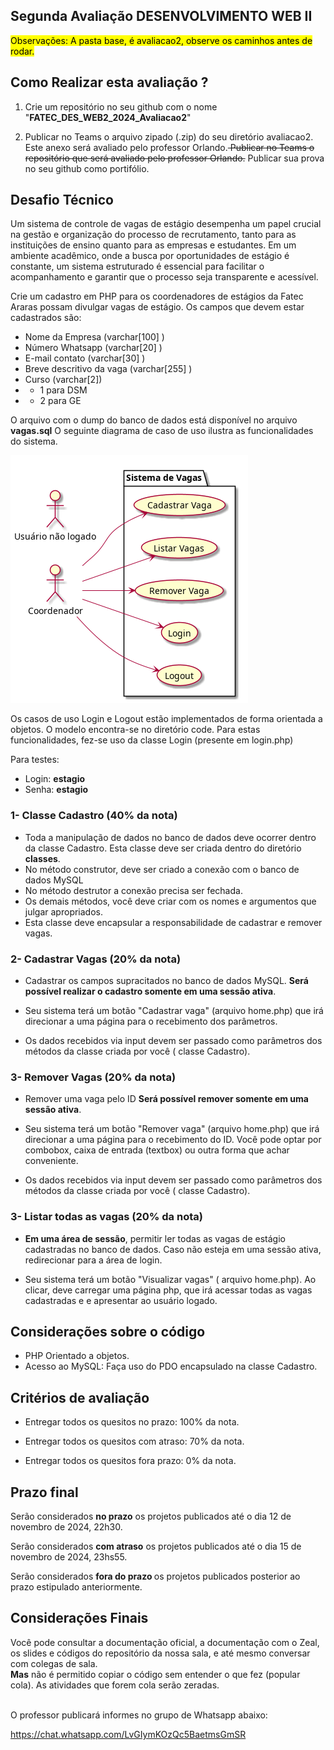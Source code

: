 ## Segunda Avaliação DESENVOLVIMENTO WEB II

<mark style="background-color: yellow">Observações:
A pasta base, é avaliacao2, observe os caminhos antes de rodar.
</mark>


## Como Realizar esta avaliação ?

1. Crie um repositório no seu github com o nome "<b>FATEC_DES_WEB2_2024_Avaliacao2</b>"

2. Publicar no Teams o arquivo zipado (.zip) do seu diretório avaliacao2. Este anexo será avaliado pelo professor Orlando.<del> Publicar no Teams o repositório que será avaliado pelo professor Orlando.</del> Publicar sua prova no seu github como portifólio.


##  Desafio Técnico

Um sistema de controle de vagas de estágio desempenha um papel crucial na gestão e organização do processo de recrutamento, tanto para as instituições de ensino quanto para as empresas e estudantes. Em um ambiente acadêmico, onde a busca por oportunidades de estágio é constante, um sistema estruturado é essencial para facilitar o acompanhamento e garantir que o processo seja transparente e acessível.

Crie um cadastro em PHP para os coordenadores de estágios da Fatec Araras possam divulgar vagas de estágio. Os campos que devem estar cadastrados são: 

 - Nome da Empresa (varchar[100] )
 - Número Whatsapp (varchar[20] )
 - E-mail contato (varchar[30] )
 - Breve descritivo da vaga (varchar[255] )
 - Curso (varchar[2])
 - - 1 para DSM
 - - 2 para GE


O arquivo com o dump do banco de dados está disponível no arquivo <b>vagas.sql</b>
O seguinte diagrama de caso de uso ilustra as funcionalidades do sistema. 

![alt text](use_case.png)

Os casos de uso Login e Logout estão implementados de forma orientada a objetos. O modelo encontra-se no diretório code. Para estas funcionalidades, fez-se uso da classe Login (presente em login.php)

Para testes:
- Login: <b>estagio</b>
- Senha: <b>estagio</b>


### 1- Classe Cadastro (40% da nota)
- Toda a manipulação de dados no banco de dados deve ocorrer dentro da classe Cadastro. Esta classe deve ser criada dentro do diretório <b>classes</b>.
- No método construtor, deve ser criado a conexão com o banco de dados MySQL 
- No método destrutor a conexão precisa ser fechada. 
- Os demais métodos, você deve criar com os nomes e argumentos que julgar apropriados.
- Esta classe deve encapsular a responsabilidade de cadastrar e remover vagas.

### 2- Cadastrar Vagas (20% da nota)
- Cadastrar os campos supracitados no banco de dados MySQL. <b>Será possível realizar o cadastro somente em uma sessão ativa</b>.

- Seu sistema terá um botão "Cadastrar vaga" (arquivo home.php) que irá direcionar a uma página para o recebimento dos parâmetros.

- Os dados recebidos via input devem ser passado como parâmetros dos métodos da classe criada por você ( classe Cadastro).

### 3- Remover Vagas (20% da nota)
- Remover uma vaga pelo ID <b>Será possível remover somente em uma sessão ativa</b>.

- Seu sistema terá um botão "Remover vaga" (arquivo home.php) que irá direcionar a uma página para o recebimento do ID. Você pode optar por combobox, caixa de entrada (textbox) ou outra forma que achar conveniente.

- Os dados recebidos via input devem ser passado como parâmetros dos métodos da classe criada por você ( classe Cadastro).

### 3- Listar todas as vagas (20% da nota)
- <b>Em uma área de sessão</b>, permitir ler todas as vagas de estágio cadastradas no banco de dados. Caso não esteja em uma sessão ativa, redirecionar para a área de login.

- Seu sistema terá um botão "Visualizar vagas" ( arquivo home.php). Ao clicar, deve carregar uma página php, que irá acessar todas as vagas cadastradas e e apresentar ao usuário logado.

## Considerações sobre o código

- PHP Orientado a objetos.
- Acesso ao MySQL: Faça uso do PDO encapsulado na classe Cadastro.

## Critérios de avaliação

- Entregar todos os quesitos no prazo: 100% da nota.

- Entregar todos os quesitos com atraso: 70% da nota.

- Entregar todos os quesitos fora prazo: 0% da nota.

## Prazo final

Serão considerados <b>no prazo</b> os projetos publicados até o dia 12 de novembro de 2024, 22h30.

Serão considerados <b>com atraso</b> os projetos publicados até o dia 15 de novembro de 2024, 23hs55.

Serão considerados <b>fora do prazo </b> os projetos publicados posterior ao prazo estipulado anteriormente.

## Considerações Finais

Você pode consultar a documentação oficial, a documentação com o Zeal, os slides e códigos do repositório da nossa sala, e até mesmo conversar com colegas de sala.  
<b>Mas</b> não é permitido copiar o código sem entender o que fez (popular cola). As atividades que forem cola serão zeradas.

<br>
O professor publicará informes no grupo de Whatsapp abaixo:

https://chat.whatsapp.com/LvGIymKOzQc5BaetmsGmSR


